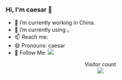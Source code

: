 ###  Hi, I'm caesar 👋

<!-- <img align="right" src="https://github-readme-stats.vercel.app/api?username=caesar0053&show_icons=true&theme=radical" /> -->

- 🔭 I’m currently working in  China.
- 🌱 I’m currently using 。
- 📫 Reach me: 
- 😄 Pronouns: caesar
- 👏 Follow Me: [![](https://img.shields.io/github/followers/caesar00053?label=follow%20me&style=social)](https://github.com/caesar0053/)

<p align="center">
  Visitor count<br>
  <img src="https://profile-counter.glitch.me/caesar0053/count.svg" />
</p>
